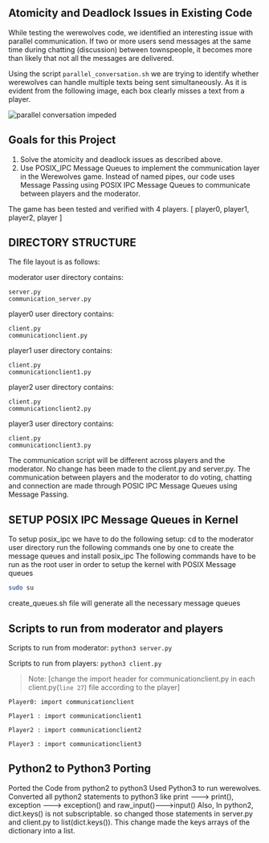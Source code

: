 ## Atomicity and Deadlock Issues in Existing Code

While testing the werewolves code, we identified an interesting issue with parallel communication. If two or more users send messages at the same time during chatting (discussion) between townspeople, it becomes more than likely that not all the messages are delivered.

Using the script `parallel_conversation.sh` we are trying to identify whether werewolves can handle multiple texts being sent simultaneously. As it is evident from the following image, each box clearly misses a text from a player.

![parallel conversation impeded](https://github.com/BiprarshiD/AOS-backup/assets/46216520/a630c5fd-bff7-475b-b9d9-5a7e8fec6fe1)


## Goals for this Project
1. Solve the atomicity and deadlock issues as described above.
2. Use POSIX_IPC Message Queues to implement the communication layer in the Werewolves game. Instead of named pipes, our code uses Message Passing using POSIX IPC Message Queues to communicate between players and the moderator.


The game has been tested and verified with 4 players. [ player0, player1, player2, player ]

## DIRECTORY STRUCTURE

The file layout is as follows:

moderator user directory contains:

```
server.py
communication_server.py
```

player0 user directory contains:
```
client.py
communicationclient.py
```

player1 user directory contains:
```
client.py
communicationclient1.py
```

player2 user directory contains:
```
client.py
communicationclient2.py
```

player3 user directory contains:
```
client.py
communicationclient3.py
```

The communication script will be different across players and the moderator. No change has been made to the client.py and server.py. The communication between
players and the moderator to do voting, chatting and connection are made through POSIC IPC Message Queues using Message Passing.

## SETUP POSIX IPC Message Queues in Kernel

To setup posix_ipc we have to do the following setup:
cd to the moderator user directory
run the following commands one by one to create the message queues and install posix_ipc
The following commands have to be run as the root user in order to setup the kernel with POSIX Message queues
```bash
sudo su

```
create_queues.sh file will generate all the necessary message queues

## Scripts to run from moderator and players

Scripts to run from moderator:
`python3 server.py`

Scripts to run from players:
`python3 client.py`

>Note: [change the import header for communicationclient.py in each client.py(`line 27`) file according to the player]

```
Player0: import communicationclient
```
```
Player1 : import communicationclient1
```
```
Player2 : import communicationclient2
```
```
Player3 : import communicationclient3
```

## Python2 to Python3 Porting

Ported the Code from python2 to python3
Used Python3 to run werewolves. Converted all python2 statements to python3 like print ---> print(), exception ---> exception() and raw_input()--->input()
Also, In python2, dict.keys() is not subscriptable. so changed those statements in server.py and client.py to list(dict.keys()). This change made the keys arrays of the dictionary into a list.

